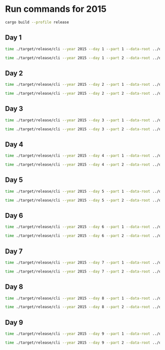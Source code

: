 # Run commands for 2015

```sh
cargo build --profile release
```

## Day 1

```sh
time ./target/release/cli --year 2015 --day 1 --part 1 --data-root ../data/
```

```sh
time ./target/release/cli --year 2015 --day 1 --part 2 --data-root ../data/
```

## Day 2
```sh
time ./target/release/cli --year 2015 --day 2 --part 1 --data-root ../data/
```

```sh
time ./target/release/cli --year 2015 --day 2 --part 2 --data-root ../data/
```

## Day 3
```sh
time ./target/release/cli --year 2015 --day 3 --part 1 --data-root ../data/
```

```sh
time ./target/release/cli --year 2015 --day 3 --part 2 --data-root ../data/
```

## Day 4

```sh
time ./target/release/cli --year 2015 --day 4 --part 1 --data-root ../data/
```

```sh
time ./target/release/cli --year 2015 --day 4 --part 2 --data-root ../data/
```

## Day 5

```sh
time ./target/release/cli --year 2015 --day 5 --part 1 --data-root ../data/
```

```sh
time ./target/release/cli --year 2015 --day 5 --part 2 --data-root ../data/
```

## Day 6

```sh
time ./target/release/cli --year 2015 --day 6 --part 1 --data-root ../data/
```

```sh
time ./target/release/cli --year 2015 --day 6 --part 2 --data-root ../data/
```

## Day 7

```sh
time ./target/release/cli --year 2015 --day 7 --part 1 --data-root ../data/
```

```sh
time ./target/release/cli --year 2015 --day 7 --part 2 --data-root ../data/
```

## Day 8

```sh
time ./target/release/cli --year 2015 --day 8 --part 1 --data-root ../data/
```

```sh
time ./target/release/cli --year 2015 --day 8 --part 2 --data-root ../data/
```

## Day 9

```sh
time ./target/release/cli --year 2015 --day 9 --part 1 --data-root ../data/
```

```sh
time ./target/release/cli --year 2015 --day 9 --part 2 --data-root ../data/
```